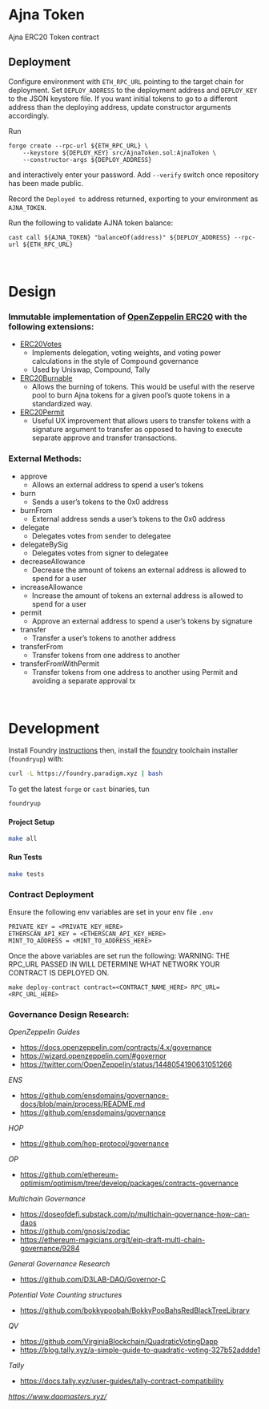 # Ajna Token

Ajna ERC20 Token contract

## Deployment
Configure environment with `ETH_RPC_URL` pointing to the target chain for deployment.  Set `DEPLOY_ADDRESS` to the deployment address and `DEPLOY_KEY` to the JSON keystore file.  If you want initial tokens to go to a different address than the deploying address, update constructor arguments accordingly.

Run
```
forge create --rpc-url ${ETH_RPC_URL} \
	--keystore ${DEPLOY_KEY} src/AjnaToken.sol:AjnaToken \
	--constructor-args ${DEPLOY_ADDRESS}
```
and interactively enter your password.  Add `--verify` switch once repository has been made public.

Record the `Deployed to` address returned, exporting to your environment as `AJNA_TOKEN`.

Run the following to validate AJNA token balance:
```
cast call ${AJNA_TOKEN} "balanceOf(address)" ${DEPLOY_ADDRESS} --rpc-url ${ETH_RPC_URL}
```


<br>

# Design

### **Immutable implementation of [OpenZeppelin ERC20](https://docs.openzeppelin.com/contracts/4.x/api/token/erc20) with the following extensions:**
* [ERC20Votes](https://docs.openzeppelin.com/contracts/4.x/api/token/erc20#ERC20Votes)
    - Implements delegation, voting weights, and voting power calculations in the style of Compound governance
    - Used by Uniswap, Compound, Tally
* [ERC20Burnable](https://docs.openzeppelin.com/contracts/4.x/api/token/erc20#ERC20Burnable)
    - Allows the burning of tokens. This would be useful with the reserve pool to burn Ajna tokens for a given pool’s quote tokens in a standardized way.
* [ERC20Permit](https://docs.openzeppelin.com/contracts/4.x/api/token/erc20#ERC20Permit)
    - Useful UX improvement that allows users to transfer tokens with a signature argument to transfer as opposed to having to execute separate approve and transfer transactions.

### **External Methods:**
* approve
    - Allows an external address to spend a user’s tokens
* burn
    - Sends a user’s tokens to the 0x0 address
* burnFrom
    - External address sends a user’s tokens to the 0x0 address    
* delegate
    - Delegates votes from sender to delegatee
* delegateBySig
    - Delegates votes from signer to delegatee
* decreaseAllowance
    - Decrease the amount of tokens an external address is allowed to spend for a user
* increaseAllowance
    - Increase the amount of tokens an external address is allowed to spend for a user
* permit
    - Approve an external address to spend a user’s tokens by signature
* transfer
    - Transfer a user’s tokens to another address
* transferFrom
    - Transfer tokens from one address to another
* transferFromWithPermit
    - Transfer tokens from one address to another using Permit and avoiding a separate approval tx

<br>

# Development

Install Foundry [instructions](https://github.com/gakonst/foundry/blob/master/README.md#installation)  then, install the [foundry](https://github.com/gakonst/foundry) toolchain installer (`foundryup`) with:

```bash
curl -L https://foundry.paradigm.xyz | bash
```

To get the latest `forge` or `cast` binaries, tun

```bash
foundryup
```

#### Project Setup

```bash
make all
```

#### Run Tests

```bash
make tests
```


### Contract Deployment
Ensure the following env variables are set in your env file `.env`

```
PRIVATE_KEY = <PRIVATE_KEY_HERE>
ETHERSCAN_API_KEY = <ETHERSCAN_API_KEY_HERE>
MINT_TO_ADDRESS = <MINT_TO_ADDRESS_HERE>
```

Once the above variables are set run the following:
WARNING: THE RPC_URL PASSED IN WILL DETERMINE WHAT NETWORK YOUR CONTRACT IS DEPLOYED ON.
```
make deploy-contract contract=<CONTRACT_NAME_HERE> RPC_URL=<RPC_URL_HERE>
```


### Governance Design Research:
*OpenZeppelin Guides*
- https://docs.openzeppelin.com/contracts/4.x/governance
- https://wizard.openzeppelin.com/#governor
- https://twitter.com/OpenZeppelin/status/1448054190631051266

*ENS*
- https://github.com/ensdomains/governance-docs/blob/main/process/README.md
- https://github.com/ensdomains/governance 

*HOP*
- https://github.com/hop-protocol/governance

*OP*
- https://github.com/ethereum-optimism/optimism/tree/develop/packages/contracts-governance

*Multichain Governance*
- https://doseofdefi.substack.com/p/multichain-governance-how-can-daos
- https://github.com/gnosis/zodiac
- https://ethereum-magicians.org/t/eip-draft-multi-chain-governance/9284

*General Governance Research*
- https://github.com/D3LAB-DAO/Governor-C

*Potential Vote Counting structures*
- https://github.com/bokkypoobah/BokkyPooBahsRedBlackTreeLibrary


*QV*
- https://github.com/VirginiaBlockchain/QuadraticVotingDapp
- https://blog.tally.xyz/a-simple-guide-to-quadratic-voting-327b52addde1

*Tally*
- https://docs.tally.xyz/user-guides/tally-contract-compatibility


*https://www.daomasters.xyz/*